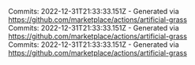 Commits: 2022-12-31T21:33:33.151Z - Generated via https://github.com/marketplace/actions/artificial-grass
<br>
Commits: 2022-12-31T21:33:33.151Z - Generated via https://github.com/marketplace/actions/artificial-grass
<br>
Commits: 2022-12-31T21:33:33.151Z - Generated via https://github.com/marketplace/actions/artificial-grass
<br>
